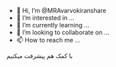 - 👋 Hi, I’m @MRAvarvokiranshare
- 👀 I’m interested in ...
- 🌱 I’m currently learning ...
- 💞️ I’m looking to collaborate on ...
- 📫 How to reach me ...

<!---
MRAvarvokiranshare/MRAvarvokiranshare is a ✨ special ✨ repository because its `README.md` (this file) appears on your GitHub profile.
You can click the Preview link to take a look at your changes.
--->


با کمک هم پیشرفت میکنیم 
